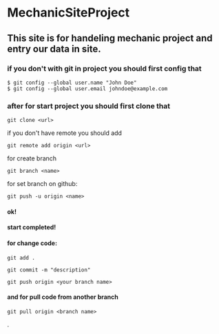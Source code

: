 # MechanicSiteProject

## This site is for handeling mechanic project and entry our data in site.

### if you don't with git in project you should first config that
```
$ git config --global user.name "John Doe"
$ git config --global user.email johndoe@example.com
```
### after for start project you should first clone that
```
git clone <url>
```
if you don't have remote you should add
```
git remote add origin <url>
``` 
for create branch

```
git branch <name>
```
for set branch on github:
```
git push -u origin <name> 
```

#### ok! 
#### start completed!

#### for change code:
```
git add .
```
```
git commit -m "description"
```
```
git push origin <your branch name>
```
#### and for pull code from another branch 
```
git pull origin <branch name>
```
.